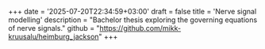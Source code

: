 +++
date = '2025-07-20T22:34:59+03:00'
draft = false
title = 'Nerve signal modelling'
description = "Bachelor thesis exploring the governing equations of nerve signals."
github = "https://github.com/mikk-kruusalu/heimburg_jackson"
+++
